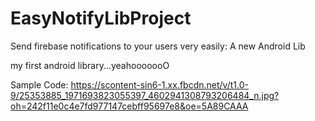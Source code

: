 # EasyNotifyLibProject
Send firebase notifications to your users very easily: A new Android Lib

my first android library...yeahooooooO

Sample Code:
https://scontent-sin6-1.xx.fbcdn.net/v/t1.0-9/25353885_1971693823055397_4602941308793206484_n.jpg?oh=242f11e0c4e7fd977147cebff95697e8&oe=5A89CAAA
